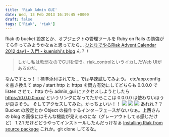 ```yaml
---
title: 'Riak Admin GUI'
date: Wed, 13 Feb 2013 16:19:45 +0000
draft: false
tags: ['Riak', 'riak']
---
```


Riak の bucket 設定とか、オブジェクトの管理ツールを Ruby on Rails の勉強がてら作ってみようかなぁと思ってたら... [ひとりでやるRiak Advent Calendar 2012 day1 - 入門 - kuenishi's blog](http://kuenishi.hatenadiary.jp/entry/2012/12/01/131759) ん？！

> しかし私は軟弱なのでGUIを使う。riak\_controlというイカしたWeb UIがあるのだ。

なんですとっ！！標準添付されてた... では早速試してみよう。 etc/app.config を書き換えて stop / start http と https を両方有効にしてどちらも 0.0.0.0 で listen させて、http から admin\_gui にアクセスしようとしたら https://0.0.0.0:xxx/ というリンクになってたからここは 0.0.0.0 は使わないほうが良さそう。 そしてアクセスしてみた。かっちょいい！！ ![](/wp-content/uploads/2013/02/riak_admin_gui_current_snapshot-e1360771788531.png) ![](/wp-content/uploads/2013/02/riak_admin_gui_cluster_management-e1360771774445.png) ![](/wp-content/uploads/2013/02/riak_admin_gui_current_ring-e1360771736607.png) あれれ？？ Bucket の設定とか Object の操作するインターフェースがないなぁ。上西さんの blog の画像にはそんな機能が見えるのにな（グレーアウトしてる感じだけど） 1.2.1 だけどどうやってインストールしたんだっけなぁ [Installing Riak from source package](/2013/01/installing-riak-from-source-package/) これか。git clone してるな。